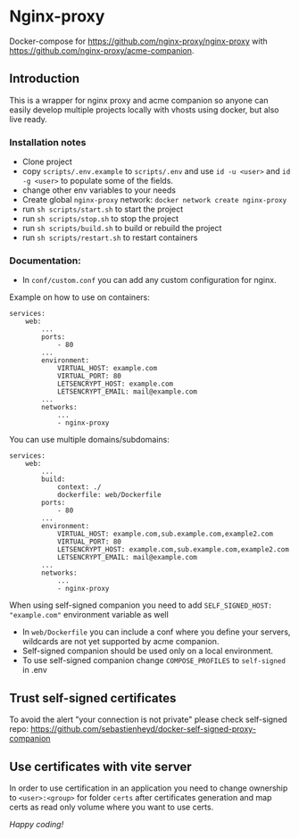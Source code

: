 # Nginx-proxy

Docker-compose for https://github.com/nginx-proxy/nginx-proxy with https://github.com/nginx-proxy/acme-companion.

## Introduction

This is a wrapper for nginx proxy and acme companion so anyone can easily develop multiple projects locally with vhosts
using docker, but also live ready.

### Installation notes

- Clone project
- copy `scripts/.env.example` to `scripts/.env` and use `id -u <user>` and `id -g <user>` to populate some of the fields.
- change other env variables to your needs
- Create global `nginx-proxy` network: `docker network create nginx-proxy`
- run `sh scripts/start.sh` to start the project
- run `sh scripts/stop.sh` to stop the project
- run `sh scripts/build.sh` to build or rebuild the project
- run `sh scripts/restart.sh` to restart containers

### Documentation:

- In `conf/custom.conf` you can add any custom configuration for nginx.

Example on how to use on containers:

    services:
        web:
            ...
            ports:
                - 80
            ...
            environment:
                VIRTUAL_HOST: example.com
                VIRTUAL_PORT: 80
                LETSENCRYPT_HOST: example.com
                LETSENCRYPT_EMAIL: mail@example.com
            ...
            networks:
                ...
                - nginx-proxy

You can use multiple domains/subdomains:

    services:
        web:
            ...
            build:
                context: ./
                dockerfile: web/Dockerfile
            ports:
                - 80
            ...
            environment:
                VIRTUAL_HOST: example.com,sub.example.com,example2.com
                VIRTUAL_PORT: 80
                LETSENCRYPT_HOST: example.com,sub.example.com,example2.com
                LETSENCRYPT_EMAIL: mail@example.com
            ...
            networks:
                ...
                - nginx-proxy

When using self-signed companion you need to add `SELF_SIGNED_HOST: "example.com"` environment variable as well

- In `web/Dockerfile` you can include a conf where you define your servers, wildcards are not yet supported by acme
  companion.
- Self-signed companion should be used only on a local environment.
- To use self-signed companion change `COMPOSE_PROFILES` to `self-signed` in .env

## Trust self-signed certificates

To avoid the alert "your connection is not private" please check self-signed repo: https://github.com/sebastienheyd/docker-self-signed-proxy-companion

## Use certificates with vite server

In order to use certification in an application you need to change ownership to `<user>:<group>` for folder `certs` after certificates generation and map certs as read only volume
where you want to use certs.

_Happy coding!_
